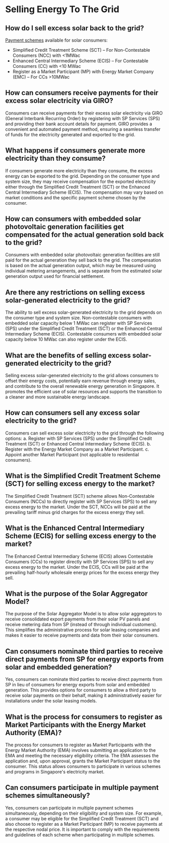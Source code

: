 # Selling Energy To The Grid
## How do I sell excess solar back to the grid?

[Payment schemes](https://www.ema.gov.sg/Guide_to_Solar_PV.aspx) available for solar consumers:

- Simplified Credit Treatment Scheme (SCT) – For Non-Contestable Consumers (NCC) with \<1MWac
- Enhanced Central Intermediary Scheme (ECIS) – For Contestable Consumers (CC) with \<10 MWac
- Register as a Market Participant (MP) with Energy Market Company (EMC) – For CCs \>10MWac

## How can consumers receive payments for their excess solar electricity via GIRO?

Consumers can receive payments for their excess solar electricity via GIRO (General Interbank Recurring Order) by registering with SP Services (SPS) and providing their bank account details for payment. GIRO provides a convenient and automated payment method, ensuring a seamless transfer of funds for the electricity generated and exported to the grid.

## What happens if consumers generate more electricity than they consume?

If consumers generate more electricity than they consume, the excess energy can be exported to the grid. Depending on the consumer type and system size, they may receive compensation for the exported electricity either through the Simplified Credit Treatment (SCT) or the Enhanced Central Intermediary Scheme (ECIS). The compensation may vary based on market conditions and the specific payment scheme chosen by the consumer.

## How can consumers with embedded solar photovoltaic generation facilities get compensated for the actual generation sold back to the grid?

Consumers with embedded solar photovoltaic generation facilities are still paid for the actual generation they sell back to the grid. The compensation is based on the actual generation output, which may be measured using individual metering arrangements, and is separate from the estimated solar generation output used for financial settlement.

## Are there any restrictions on selling excess solar-generated electricity to the grid?

The ability to sell excess solar-generated electricity to the grid depends on the consumer type and system size. Non-contestable consumers with embedded solar capacity below 1 MWac can register with SP Services (SPS) under the Simplified Credit Treatment (SCT) or the Enhanced Central Intermediary Scheme (ECIS). Contestable consumers with embedded solar capacity below 10 MWac can also register under the ECIS.

## What are the benefits of selling excess solar-generated electricity to the grid?

Selling excess solar-generated electricity to the grid allows consumers to offset their energy costs, potentially earn revenue through energy sales, and contribute to the overall renewable energy generation in Singapore. It promotes the efficient use of solar resources and supports the transition to a cleaner and more sustainable energy landscape.

## How can consumers sell any excess solar electricity to the grid?

Consumers can sell excess solar electricity to the grid through the following options: a. Register with SP Services (SPS) under the Simplified Credit Treatment (SCT) or Enhanced Central Intermediary Scheme (ECIS). b. Register with the Energy Market Company as a Market Participant. c. Appoint another Market Participant (not applicable to residential consumers).

## What is the Simplified Credit Treatment Scheme (SCT) for selling excess energy to the market?

The Simplified Credit Treatment (SCT) scheme allows Non-Contestable Consumers (NCCs) to directly register with SP Services (SPS) to sell any excess energy to the market. Under the SCT, NCCs will be paid at the prevailing tariff minus grid charges for the excess energy they sell.

## What is the Enhanced Central Intermediary Scheme (ECIS) for selling excess energy to the market?

The Enhanced Central Intermediary Scheme (ECIS) allows Contestable Consumers (CCs) to register directly with SP Services (SPS) to sell any excess energy to the market. Under the ECIS, CCs will be paid at the prevailing half-hourly wholesale energy prices for the excess energy they sell.

## What is the purpose of the Solar Aggregator Model?

The purpose of the Solar Aggregator Model is to allow solar aggregators to receive consolidated export payments from their solar PV panels and receive metering data from SP (instead of through individual customers). This simplifies the administrative process for solar leasing companies and makes it easier to receive payments and data from their solar consumers.

## Can consumers nominate third parties to receive direct payments from SP for energy exports from solar and embedded generation?

Yes, consumers can nominate third parties to receive direct payments from SP in lieu of consumers for energy exports from solar and embedded generation. This provides options for consumers to allow a third party to receive solar payments on their behalf, making it administratively easier for installations under the solar leasing models.

## What is the process for consumers to register as Market Participants with the Energy Market Authority (EMA)?

The process for consumers to register as Market Participants with the Energy Market Authority (EMA) involves submitting an application to the EMA and meeting the necessary eligibility criteria. The EMA assesses the application and, upon approval, grants the Market Participant status to the consumer. This status allows consumers to participate in various schemes and programs in Singapore's electricity market.

## Can consumers participate in multiple payment schemes simultaneously?

Yes, consumers can participate in multiple payment schemes simultaneously, depending on their eligibility and system size. For example, a consumer may be eligible for the Simplified Credit Treatment (SCT) and also choose to register as a Market Participant (MP) to receive payments at the respective nodal price. It is important to comply with the requirements and guidelines of each scheme when participating in multiple schemes.


